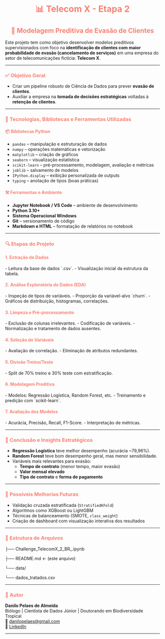 <center><h1 style="color:#FA8072">📊 Telecom X - Etapa 2</h1></center>

<center><h2 style="color:#FA8072">🧠 Modelagem Preditiva de Evasão de Clientes</h2></center>

Este projeto tem como objetivo desenvolver modelos preditivos supervisionados com foco na **identificação de clientes com maior probabilidade de evasão (cancelamento de serviços)** em uma empresa do setor de telecomunicações fictícia: **Telecom X**.

---

<h3 style="color:#FA8072">✅ Objetivo Geral</h3>

- Criar um pipeline robusto de Ciência de Dados para prever **evasão de clientes**.
- Auxiliar a empresa na **tomada de decisões estratégicas** voltadas à **retenção de clientes**.

---

<h3 style="color:#FA8072">🧰 Tecnologias, Bibliotecas e Ferramentas Utilizadas</h3>

<h4 style="color:#FA8072">📦 Bibliotecas Python</h4>

- `pandas` – manipulação e estruturação de dados  
- `numpy` – operações matemáticas e vetorização  
- `matplotlib` – criação de gráficos  
- `seaborn` – visualização estatística  
- `scikit-learn` – pré-processamento, modelagem, avaliação e métricas  
- `joblib` – salvamento de modelos  
- `IPython.display` – exibição personalizada de outputs  
- `typing` – anotação de tipos (boas práticas)  

<h4 style="color:#FA8072">🛠️ Ferramentas e Ambiente</h4>

- **Jupyter Notebook / VS Code** – ambiente de desenvolvimento  
- **Python 3.10+**  
- **Sistema Operacional Windows**  
- **Git** – versionamento de código  
- **Markdown e HTML** – formatação de relatórios no notebook  

---

<h3 style="color:#FA8072">🔍 Etapas do Projeto</h3>

<h4 style="color:#FA8072">1. Extração de Dados</h4>
- Leitura da base de dados `.csv`.
- Visualização inicial da estrutura da tabela.

<h4 style="color:#FA8072">2. Análise Exploratória de Dados (EDA)</h4>
- Inspeção de tipos de variáveis.
- Proporção da variável-alvo `churn`.
- Gráficos de distribuição, histogramas, correlações.

<h4 style="color:#FA8072">3. Limpeza e Pré-processamento</h4>
- Exclusão de colunas irrelevantes.
- Codificação de variáveis.
- Normalização e tratamento de dados ausentes.

<h4 style="color:#FA8072">4. Seleção de Variáveis</h4>
- Avaliação de correlação.
- Eliminação de atributos redundantes.

<h4 style="color:#FA8072">5. Divisão Treino/Teste</h4>
- Split de 70% treino e 30% teste com estratificação.

<h4 style="color:#FA8072">6. Modelagem Preditiva</h4>
- Modelos: Regressão Logística, Random Forest, etc.
- Treinamento e predição com `scikit-learn`.

<h4 style="color:#FA8072">7. Avaliação dos Modelos</h4>
- Acurácia, Precisão, Recall, F1-Score.
- Interpretação de métricas.

---

<h3 style="color:#FA8072">🧠 Conclusão e Insights Estratégicos</h3>

- **Regressão Logística** teve melhor desempenho (acurácia ~79,96%).  
- **Random Forest** teve bom desempenho geral, mas menor sensibilidade.  
- Variáveis mais relevantes para evasão:
  - **Tempo de contrato** (menor tempo, maior evasão)
  - **Valor mensal elevado**
  - **Tipo de contrato** e **forma de pagamento**

---

<h3 style="color:#FA8072">📝 Possíveis Melhorias Futuras</h3>

- Validação cruzada estratificada (`StratifiedKFold`)  
- Algoritmos como XGBoost ou LightGBM  
- Técnicas de balanceamento (SMOTE, `class_weight`)  
- Criação de dashboard com visualização interativa dos resultados  

---

<h3 style="color:#FA8072">📁 Estrutura de Arquivos</h3>

├── Challenge_TelecomX_2_BR_.ipynb

├── README.md ← (este arquivo)

└── data/

└── dados_tratados.csv


---

<h3 style="color:#FA8072">👤 Autor</h3>

**Danilo Pelaes de Almeida**  
Biólogo | Cientista de Dados Júnior | Doutorando em Biodiversidade Tropical  
📧 danilopelaes@gmail.com  
🔗 [LinkedIn](https://www.linkedin.com/in/danilo-almeida-00107b64)

---


